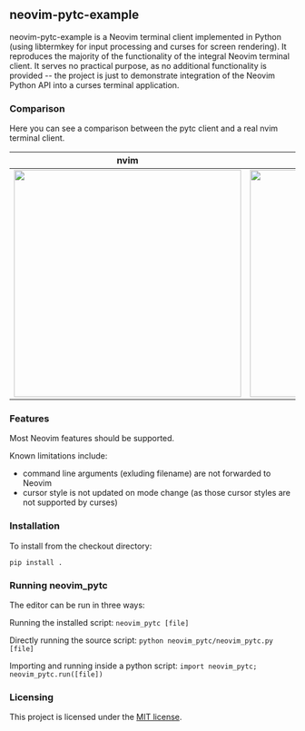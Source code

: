 <!---
Copyright (c) 2019 Michael Vilim

This file is part of the neovim-pytc-example. It is currently hosted at
https://github.com/mvilim/neovim-pytc-example

neovim-pytc-example is licensed under the MIT license. A copy of the license can be
found in the root folder of the project.
-->

## neovim-pytc-example

neovim-pytc-example is a Neovim terminal client implemented in Python (using libtermkey for input processing and curses for screen rendering). It reproduces the majority of the functionality of the integral Neovim terminal client. It serves no practical purpose, as no additional functionality is provided -- the project is just to demonstrate integration of the Neovim Python API into a curses terminal application.

### Comparison

Here you can see a comparison between the pytc client and a real nvim terminal client.

|  nvim  | neovim_pytc |
|--------|-------------|
| <img width="400" src="https://mvilim.github.io/neovim-pytc-example/img/nvim_capture.svg"> | <img width="400" src="https://mvilim.github.io/neovim-pytc-example/img/neovim_pytc_capture.svg"> |

### Features

Most Neovim features should be supported.

Known limitations include:
* command line arguments (exluding filename) are not forwarded to Neovim
* cursor style is not updated on mode change (as those cursor styles are not supported by curses)

### Installation

To install from the checkout directory:

```
pip install .
```

### Running neovim_pytc

The editor can be run in three ways:

Running the installed script:
`neovim_pytc [file]`

Directly running the source script:
`python neovim_pytc/neovim_pytc.py [file]`

Importing and running inside a python script:
`import neovim_pytc; neovim_pytc.run([file])`

### Licensing

This project is licensed under the [MIT license](https://github.com/mvilim/neovim-pytc-example/blob/master/LICENSE).
